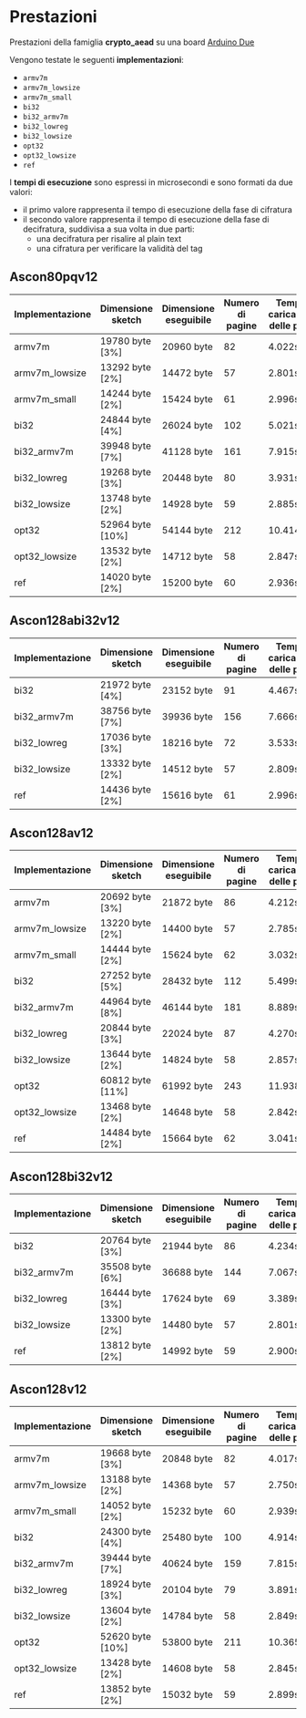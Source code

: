 # Prestazioni

Prestazioni della famiglia **crypto_aead** su una board [Arduino Due](https://docs.arduino.cc/hardware/due)

Vengono testate le seguenti **implementazioni**:
* `armv7m`
* `armv7m_lowsize`
* `armv7m_small`
* `bi32`
* `bi32_armv7m`
* `bi32_lowreg`
* `bi32_lowsize`
* `opt32`
* `opt32_lowsize`
* `ref`

I **tempi di esecuzione** sono espressi in microsecondi e sono formati da due valori:
* il primo valore rappresenta il tempo di esecuzione della fase di cifratura
* il secondo valore rappresenta il tempo di esecuzione della fase di decifratura, suddivisa a sua volta in due parti:
  * una decifratura per risalire al plain text
  * una cifratura per verificare la validità del tag

## Ascon80pqv12

| Implementazione | Dimensione sketch | Dimensione eseguibile | Numero di pagine | Tempo di caricamento delle pagine |
| --------------- | ----------------- | --------------------- | ---------------- | --------------------------------- |
| armv7m          | 19780 byte [3%]   | 20960 byte            | 82               | 4.022s                            |
| armv7m_lowsize  | 13292 byte [2%]   | 14472 byte            | 57               | 2.801s                            |
| armv7m_small    | 14244 byte [2%]   | 15424 byte            | 61               | 2.996s                            |
| bi32            | 24844 byte [4%]   | 26024 byte            | 102              | 5.021s                            |
| bi32_armv7m     | 39948 byte [7%]   | 41128 byte            | 161              | 7.915s                            |
| bi32_lowreg     | 19268 byte [3%]   | 20448 byte            | 80               | 3.931s                            |
| bi32_lowsize    | 13748 byte [2%]   | 14928 byte            | 59               | 2.885s                            |
| opt32           | 52964 byte [10%]  | 54144 byte            | 212              | 10.414s                           |
| opt32_lowsize   | 13532 byte [2%]   | 14712 byte            | 58               | 2.847s                            |
| ref             | 14020 byte [2%]   | 15200 byte            | 60               | 2.936s                            |

## Ascon128abi32v12

| Implementazione | Dimensione sketch | Dimensione eseguibile | Numero di pagine | Tempo di caricamento delle pagine |
| --------------- | ----------------- | --------------------- | ---------------- | --------------------------------- |
| bi32            | 21972 byte [4%]   | 23152 byte            | 91               | 4.467s                            |
| bi32_armv7m     | 38756 byte [7%]   | 39936 byte            | 156              | 7.666s                            |
| bi32_lowreg     | 17036 byte [3%]   | 18216 byte            | 72               | 3.533s                            |
| bi32_lowsize    | 13332 byte [2%]   | 14512 byte            | 57               | 2.809s                            |
| ref             | 14436 byte [2%]   | 15616 byte            | 61               | 2.996s                            |

## Ascon128av12

| Implementazione | Dimensione sketch | Dimensione eseguibile | Numero di pagine | Tempo di caricamento delle pagine |
| --------------- | ----------------- | --------------------- | ---------------- | --------------------------------- |
| armv7m          | 20692 byte [3%]   | 21872 byte            | 86               | 4.212s                            |
| armv7m_lowsize  | 13220 byte [2%]   | 14400 byte            | 57               | 2.785s                            |
| armv7m_small    | 14444 byte [2%]   | 15624 byte            | 62               | 3.032s                            |
| bi32            | 27252 byte [5%]   | 28432 byte            | 112              | 5.499s                            |
| bi32_armv7m     | 44964 byte [8%]   | 46144 byte            | 181              | 8.889s                            |
| bi32_lowreg     | 20844 byte [3%]   | 22024 byte            | 87               | 4.270s                            |
| bi32_lowsize    | 13644 byte [2%]   | 14824 byte            | 58               | 2.857s                            |
| opt32           | 60812 byte [11%]  | 61992 byte            | 243              | 11.938s                           |
| opt32_lowsize   | 13468 byte [2%]   | 14648 byte            | 58               | 2.842s                            |
| ref             | 14484 byte [2%]   | 15664 byte            | 62               | 3.041s                            |

## Ascon128bi32v12

| Implementazione | Dimensione sketch | Dimensione eseguibile | Numero di pagine | Tempo di caricamento delle pagine |
| --------------- | ----------------- | --------------------- | ---------------- | --------------------------------- |
| bi32            | 20764 byte [3%]   | 21944 byte            | 86               | 4.234s                            |
| bi32_armv7m     | 35508 byte [6%]   | 36688 byte            | 144              | 7.067s                            |
| bi32_lowreg     | 16444 byte [3%]   | 17624 byte            | 69               | 3.389s                            |
| bi32_lowsize    | 13300 byte [2%]   | 14480 byte            | 57               | 2.801s                            |
| ref             | 13812 byte [2%]   | 14992 byte            | 59               | 2.900s                            |

## Ascon128v12

| Implementazione | Dimensione sketch | Dimensione eseguibile | Numero di pagine | Tempo di caricamento delle pagine |
| --------------- | ----------------- | --------------------- | ---------------- | --------------------------------- |
| armv7m          | 19668 byte [3%]   | 20848 byte            | 82               | 4.017s                            |
| armv7m_lowsize  | 13188 byte [2%]   | 14368 byte            | 57               | 2.750s                            |
| armv7m_small    | 14052 byte [2%]   | 15232 byte            | 60               | 2.939s                            |
| bi32            | 24300 byte [4%]   | 25480 byte            | 100              | 4.914s                            |
| bi32_armv7m     | 39444 byte [7%]   | 40624 byte            | 159              | 7.815s                            |
| bi32_lowreg     | 18924 byte [3%]   | 20104 byte            | 79               | 3.891s                            |
| bi32_lowsize    | 13604 byte [2%]   | 14784 byte            | 58               | 2.849s                            |
| opt32           | 52620 byte [10%]  | 53800 byte            | 211              | 10.365s                           |
| opt32_lowsize   | 13428 byte [2%]   | 14608 byte            | 58               | 2.845s                            |
| ref             | 13852 byte [2%]   | 15032 byte            | 59               | 2.899s                            |
